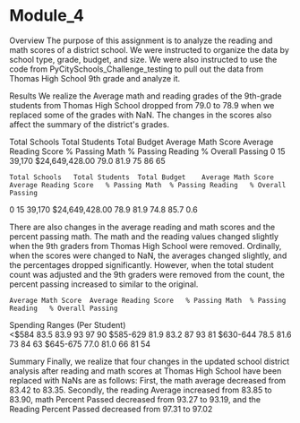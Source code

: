 # Module_4
Overview
The purpose of this assignment is to analyze the reading and math scores of a district school. We were instructed to organize the data by school type, grade, budget, and size. We were also instructed to use the code from PyCitySchools_Challenge_testing to pull out the data from Thomas High School 9th grade and analyze it. 

Results
We realize the Average math and reading grades of the 9th-grade students from Thomas High School dropped from 79.0 to 78.9 when we replaced some of the grades with NaN. The changes in the scores also affect the summary of the district's grades.



Total Schools	Total Students	Total Budget	Average Math Score	Average Reading Score	% Passing Math	% Passing Reading	% Overall Passing
0	15	39,170	$24,649,428.00	79.0	81.9	75	86	65




	Total Schools	Total Students	Total Budget	Average Math Score	Average Reading Score	% Passing Math	% Passing Reading	% Overall Passing
0	15	39,170	$24,649,428.00	78.9	81.9	74.8	85.7	0.6


There are also changes in the average reading and math scores and the percent passing math. The math and the reading values changed slightly when the 9th graders from Thomas High School were removed. Ordinally, when the scores were changed to NaN, the averages changed slightly, and the percentages dropped significantly. However, when the total student count was adjusted and the 9th graders were removed from the count, the percent passing increased to similar to the original.

	Average Math Score	Average Reading Score	% Passing Math	% Passing Reading	% Overall Passing
Spending Ranges (Per Student)					
<$584	83.5	83.9	93	97	90
$585-629	81.9	83.2	87	93	81
$630-644	78.5	81.6	73	84	63
$645-675	77.0	81.0	66	81	54



Summary
Finally, we realize that four changes in the updated school district analysis after reading and math scores at Thomas High School have been replaced with NaNs are as follows: First, the math average decreased from 83.42 to 83.35. Secondly, the reading Average increased from 83.85 to 83.90, math Percent Passed decreased from 93.27 to 93.19, and the Reading Percent Passed decreased from 97.31 to 97.02

